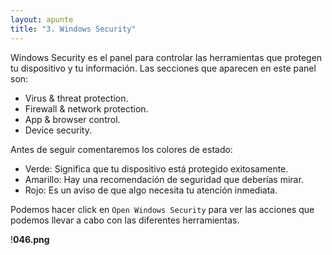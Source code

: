 ```yaml
---
layout: apunte
title: "3. Windows Security"
---
```


Windows Security es el panel para controlar las herramientas que protegen tu dispositivo y tu información. Las secciones que aparecen en este panel son:

- Virus & threat protection.
- Firewall & network protection.
- App & browser control.
- Device security.

Antes de seguir comentaremos los colores de estado:

- Verde: Significa que tu dispositivo está protegido exitosamente.
- Amarillo: Hay una recomendación de seguridad que deberías mirar.
- Rojo: Es un aviso de que algo necesita tu atención inmediata.

Podemos hacer click en `Open Windows Security` para ver las acciones que podemos llevar a cabo con las diferentes herramientas.

!**046.png**


